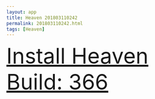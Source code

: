 ```yaml
---
layout: app
title: Heaven 201803110242
permalink: 201803110242.html
tags: [Heaven]
---
```

<div class="pure-g">
    <div class="pure-u-1-1" style="font-size: 4em">
        <a class="pure-button-primary" href="itms-services://?action=download-manifest&url=https%3A%2F%2Flitsungyisigono.github.io%2FTestScript%2Fmanifests%2F201803110242.plist"><i class="fa fa-download" aria-hidden="true"></i>Install Heaven Build: 366</a>
    </div>
</div>
